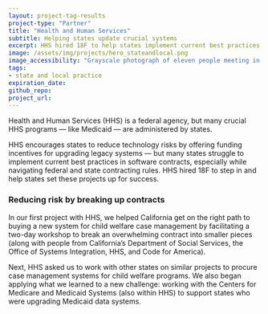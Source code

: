 ```yaml
---
layout: project-tag-results
project-type: "Partner"
title: "Health and Human Services"
subtitle: Helping states update crucial systems
excerpt: HHS hired 18F to help states implement current best practices and upgrade legacy systems.
image: /assets/img/projects/hero_stateandlocal.png
image_accessibility: "Grayscale photograph of eleven people meeting in small groups during a workshop"
tags:
- state and local practice
expiration_date:
github_repo: 
project_url: 
---
```


Health and Human Services (HHS) is a federal agency, but many crucial HHS programs — like Medicaid — are administered by states.

HHS encourages states to reduce technology risks by offering funding incentives for upgrading legacy systems — but many states struggle to implement current best practices in software contracts, especially while navigating federal and state contracting rules. HHS hired 18F to step in and help states set these projects up for success.

### Reducing risk by breaking up contracts

In our first project with HHS, we helped California get on the right path to buying a new system for child welfare case management by facilitating a two-day workshop to break an overwhelming contract into smaller pieces (along with people from California’s Department of Social Services, the Office of Systems Integration, HHS, and Code for America).

Next, HHS asked us to work with other states on similar projects to procure case management systems for child welfare programs. We also began applying what we learned to a new challenge: working with the Centers for Medicare and Medicaid Systems (also within HHS) to support states who were upgrading Medicaid data systems.